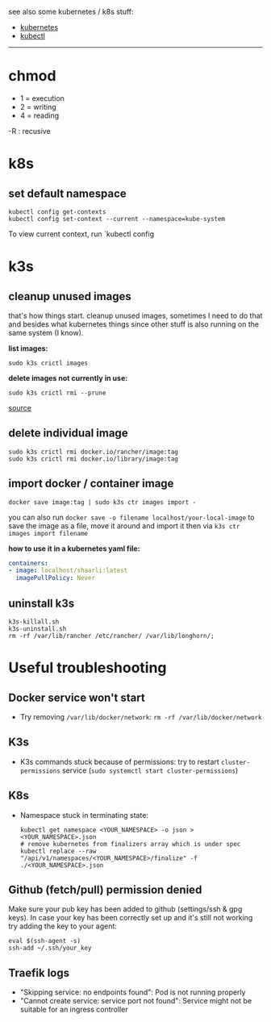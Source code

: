 see also some kubernetes / k8s stuff:

- [kubernetes](/man/kubernetes)
- [kubectl](/man/kubectl)

----

# chmod

- 1 = execution
- 2 = writing
- 4 = reading

-R : recusive

# k8s

## set default namespace

```
kubectl config get-contexts
kubectl config set-context --current --namespace=kube-system
```

To view current context, run `kubectl config 

# k3s

## cleanup unused images

that's how things start. cleanup unused images, sometimes I need to do that and besides what kubernetes things since other stuff is also running on the same system (I know).

**list images:**

```
sudo k3s crictl images
```

**delete images not currently in use:**

```
sudo k3s crictl rmi --prune
```

[source](https://github.com/k3s-io/k3s/issues/1900#issuecomment-644453072)

## delete individual image

```
sudo k3s crictl rmi docker.io/rancher/image:tag
sudo k3s crictl rmi docker.io/library/image:tag
```

## import docker / container image

```shell
docker save image:tag | sudo k3s ctr images import -
```

you can also run `docker save -o filename localhost/your-local-image` to save the image as a file, move it around and import it then via `k3s ctr images import filename`

**how to use it in a kubernetes yaml file:**

```yaml
containers:
- image: localhost/shaarli:latest
  imagePullPolicy: Never
```

## uninstall k3s

```shell
k3s-killall.sh
k3s-uninstall.sh
rm -rf /var/lib/rancher /etc/rancher/ /var/lib/longhorn/;
```

# Useful troubleshooting

## Docker service won't start

- Try removing `/var/lib/docker/network`: `rm -rf /var/lib/docker/network`

## K3s

- K3s commands stuck because of permissions: try to restart `cluster-permissions` service (`sudo systemctl start cluster-permissions`)

## K8s

- Namespace stuck in terminating state:

    ```
    kubectl get namespace <YOUR_NAMESPACE> -o json > <YOUR_NAMESPACE>.json
    # remove kubernetes from finalizers array which is under spec
    kubectl replace --raw "/api/v1/namespaces/<YOUR_NAMESPACE>/finalize" -f ./<YOUR_NAMESPACE>.json
    ```

## Github (fetch/pull) permission denied

Make sure your pub key has been added to github (settings/ssh & gpg keys). In case your key has been correctly set up and it's still not working try adding the key to your agent:

    eval $(ssh-agent -s)
    ssh-add ~/.ssh/your_key

## Traefik logs

- "Skipping service: no endpoints found": Pod is not running properly
- "Cannot create service: service port not found": Service might not be suitable for an ingress controller